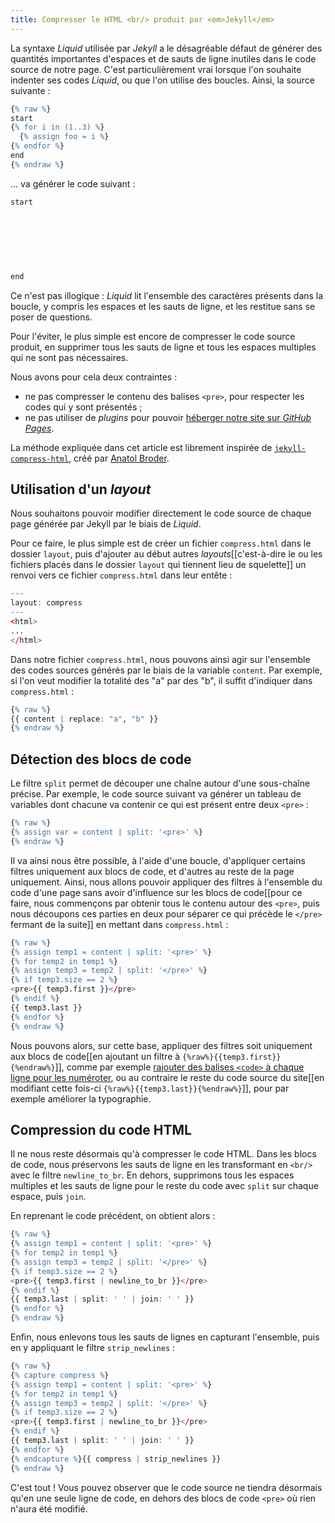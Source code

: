 ```yaml
---
title: Compresser le HTML <br/> produit par <em>Jekyll</em>
---
```


La syntaxe *Liquid* utilisée par *Jekyll* a le désagréable défaut de générer des quantités importantes d'espaces et de sauts de ligne inutiles dans le code source de notre page. C'est particulièrement vrai lorsque l'on souhaite indenter ses codes *Liquid*, ou que l'on utilise des boucles. Ainsi, la source suivante :

```r
{% raw %}
start
{% for i in (1..3) %}
  {% assign foo = i %}
{% endfor %}
end
{% endraw %}
```

... va générer le code suivant :

```r
start
 
 
 
 
 
 
 
end
```

Ce n'est pas illogique : *Liquid* lit l'ensemble des caractères présents dans la boucle, y compris les espaces et les sauts de ligne, et les restitue sans se poser de questions.

Pour l'éviter, le plus simple est encore de compresser le code source produit, en supprimer tous les sauts de ligne et tous les espaces multiples qui ne sont pas nécessaires. 

Nous avons pour cela deux contraintes :

* ne pas compresser le contenu des balises `<pre>`, pour respecter les codes qui y sont présentés ;
* ne pas utiliser de *plugins* pour pouvoir [héberger notre site sur *GitHub Pages*]({{site.base}}/utiliser-github-pour-servir-jekyll/).

La méthode expliquée dans cet article est librement inspirée de [`jekyll-compress-html`](https://github.com/penibelst/jekyll-compress-html), créé par [Anatol Broder](https://github.com/penibelst).

## Utilisation d'un *layout*

Nous souhaitons pouvoir modifier directement le code source de chaque page générée par Jekyll par le biais de *Liquid*.

Pour ce faire, le plus simple est de créer un fichier `compress.html` dans le dossier `layout`, puis d'ajouter au début autres *layouts*[[c'est-à-dire le ou les fichiers placés dans le dossier `layout` qui tiennent lieu de squelette]] un renvoi vers ce fichier `compress.html` dans leur entête :

```r
---
layout: compress
--- 
<html>
...
</html>
```

Dans notre fichier `compress.html`, nous pouvons ainsi agir sur l'ensemble des codes sources générés par le biais de la variable `content`. Par exemple, si l'on veut modifier la totalité des "a" par des "b", il suffit d'indiquer dans `compress.html` :

```r
{% raw %}
{{ content | replace: "a", "b" }}
{% endraw %}
```


## Détection des blocs de code
Le filtre `split` permet de découper une chaîne autour d'une sous-chaîne précise. Par exemple, le code source suivant va générer un tableau de variables dont chacune va contenir ce qui est présent entre deux `<pre>` :

```r
{% raw %}
{% assign var = content | split: '<pre>' %}
{% endraw %}
```

Il va ainsi nous être possible, à l'aide d'une boucle, d'appliquer certains filtres uniquement aux blocs de code, et d'autres au reste de la page uniquement. Ainsi, nous allons pouvoir appliquer des filtres à l'ensemble du code d'une page sans avoir d'influence sur les blocs de code[[pour ce faire, nous commençons par obtenir tous le contenu autour des `<pre>`, puis nous découpons ces parties en deux pour séparer ce qui précède le `</pre>` fermant de la suite]] en mettant dans `compress.html` :

```r
{% raw %}
{% assign temp1 = content | split: '<pre>' %}
{% for temp2 in temp1 %}
{% assign temp3 = temp2 | split: '</pre>' %}
{% if temp3.size == 2 %}
<pre>{{ temp3.first }}</pre>
{% endif %}
{{ temp3.last }}
{% endfor %}
{% endraw %}
```

Nous pouvons alors, sur cette base, appliquer des filtres soit uniquement aux blocs de code[[en ajoutant un filtre à `{%raw%}{{temp3.first}}{%endraw%}`]], comme par exemple [rajouter des balises `<code>` à chaque ligne pour les numéroter]({{site.base}}/numeroter-les-lignes-de-code-avec-css/), ou au contraire le reste du code source du site[[en modifiant cette fois-ci `{%raw%}{{temp3.last}}{%endraw%}`]], pour par exemple améliorer la typographie.

## Compression du code HTML

Il ne nous reste désormais qu'à compresser le code HTML. Dans les blocs de code, nous préservons les sauts de ligne en les transformant en `<br/>` avec le filtre `newline_to_br`. En dehors, supprimons tous les espaces multiples et les sauts de ligne pour le reste du code avec `split` sur chaque espace, puis `join`.

En reprenant le code précédent, on obtient alors :

```r
{% raw %}
{% assign temp1 = content | split: '<pre>' %}
{% for temp2 in temp1 %}
{% assign temp3 = temp2 | split: '</pre>' %}
{% if temp3.size == 2 %}
<pre>{{ temp3.first | newline_to_br }}</pre>
{% endif %}
{{ temp3.last | split: ' ' | join: ' ' }}
{% endfor %}
{% endraw %}
```

Enfin, nous enlevons tous les sauts de lignes en capturant l'ensemble, puis en y appliquant le filtre `strip_newlines` :

```r
{% raw %}
{% capture compress %}
{% assign temp1 = content | split: '<pre>' %}
{% for temp2 in temp1 %}
{% assign temp3 = temp2 | split: '</pre>' %}
{% if temp3.size == 2 %}
<pre>{{ temp3.first | newline_to_br }}</pre>
{% endif %}
{{ temp3.last | split: ' ' | join: ' ' }}
{% endfor %}
{% endcapture %}{{ compress | strip_newlines }}
{% endraw %}
```

C'est tout ! Vous pouvez observer que le code source ne tiendra désormais qu'en une seule ligne de code, en dehors des blocs de code `<pre>` où rien n'aura été modifié.






